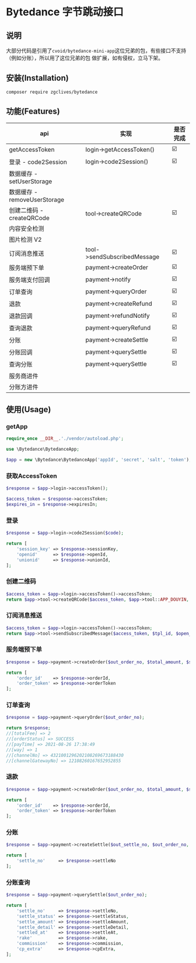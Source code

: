 # Bytedance 字节跳动接口

## 说明

大部分代码是引用了`cvoid/bytedance-mini-app`这位兄弟的包，有些接口不支持（例如分账），所以用了这位兄弟的包 做扩展，如有侵权，立马下架。

## 安装(Installation)

```shell
composer require zgclives/bytedance
```

## 功能(Features)

| api                          | 实现                    | 是否完成 |
| ---------------------------- | ----------------------- | -------- |
| getAccessToken               | login->getAccessToken() | ☑️       |
| 登录 - code2Session          | login->code2Session()   | ☑️       |
| 数据缓存 - setUserStorage    |                         |          |
| 数据缓存 - removeUserStorage |                         |          |
| 创建二维码 - createQRCode    | tool->createQRCode      | ☑️       |
| 内容安全检测                 |                         |          |
| 图片检测 V2                  |                         |          |
| 订阅消息推送                 | tool->sendSubscribedMessage | ☑️        |
| 服务端预下单                 | payment->createOrder    | ☑️       |
| 服务端支付回调               | payment->notify         | ☑️       |
| 订单查询                     | payment->queryOrder     | ☑️       |
| 退款                         | payment->createRefund   | ☑️       |
| 退款回调                     | payment->refundNotify   | ☑️       |
| 查询退款                     | payment->queryRefund    | ☑️       |
| 分账                         | payment->createSettle  | ☑️       |
| 分账回调                     | payment->querySettle    | ☑️       |
| 查询分账                     | payment->querySettle    | ☑️       |
| 服务商进件                   |                         |          |
| 分账方进件                   |                         |          |

## 使用(Usage)

### getApp

```php
require_once __DIR__.'./vendor/autoload.php';

use \Bytedance\BytedanceApp;

$app = new \Bytedance\BytedanceApp('appId', 'secret', 'salt', 'token');
```

### 获取AccessToken

```php
$response = $app->login->accessToken();

$access_token = $response->accessToken;
$expires_in = $response->expiresIn;
```

### 登录

```php
$response = $app->login->code2Session($code);

return [
    'session_key' => $response->sessionKey,
    'openid'      => $response->openId,
    'unionid'     => $response->unionId,
];
```

### 创建二维码

```php
$access_token = $app->login->accessToken()->accessToken;
return $app->tool->createQRCode($access_token, $app->tool::APP_DOUYIN, 'pages/index/index');
```

### 订阅消息推送

```php
$access_token = $app->login->accessToken()->accessToken;
return $app->tool->sendSubscribedMessage($access_token, $tpl_id, $open_id, $data, 'pages/index/index');
```

### 服务端预下单

```php
$response = $app->payment->createOrder($out_order_no, $total_amount, $subject, $body, $valid_time, $cp_extra, $notify_url);

return [
    'order_id'    => $response->orderId,
    'order_token' => $response->orderToken
];
```

### 订单查询

```php
$response = $app->payment->queryOrder($out_order_no);

return $response;
//[totalFee] => 2
//[orderStatus] => SUCCESS
//[payTime] => 2021-08-26 17:38:49
//[way] => 1
//[channelNo] => 4321001296202108269673188430
//[channelGatewayNo] => 12108260167652952855
```

### 退款

```php
$response = $app->payment->createOrder($out_order_no, $total_amount, $subject, $body, $valid_time, $cp_extra, $notify_url);

return [
    'order_id'    => $response->orderId,
    'order_token' => $response->orderToken
];
```

### 分账

```php
$response = $app->payment->createSettle($out_settle_no, $out_order_no, $settle_desc, $settle_params, $cp_extra, $notify_url);

return [
    'settle_no'     => $response->settleNo
];
```

### 分账查询

```php
$response = $app->payment->querySettle($out_order_no);

return [
    'settle_no'     => $response->settleNo,
    'settle_status' => $response->settleStatus,
    'settle_amount' => $response->settleAmount,
    'settle_detail' => $response->settleDetail,
    'settled_at'    => $response->settleAt,
    'rake'          => $response->rake,
    'commission'    => $response->commission,
    'cp_extra'      => $response->cpExtra,
];
```
